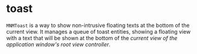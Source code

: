 toast
=====

`MNMToast` is a way to show non-intrusive floating texts at the bottom of the current view. It manages a queue of toast entities, showing a floating view with a text that will be shown at the bottom of the _current view of the application window's root view controller_.